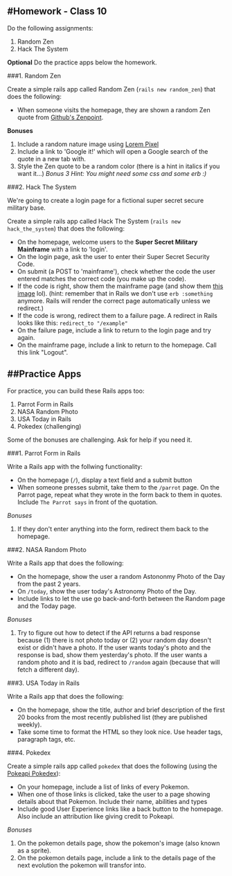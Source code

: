 #Homework - Class 10
---

Do the following assignments:

1. Random Zen
2. Hack The System

**Optional** Do the practice apps below the homework.

###1. Random Zen

Create a simple rails app called Random Zen (`rails new random_zen`) that does the following:

* When someone visits the homepage, they are shown a random Zen quote from [Github's Zenpoint](https://api.github.com/zen).

**Bonuses**

1. Include a random nature image using [Lorem Pixel](http://lorempixel.com/)
2. Include a link to 'Google it!' which will open a Google search of the quote in a new tab with.
3. Style the Zen quote to be a random color (there is a hint in italics if you want it...) *Bonus 3 Hint: You might need some css and some erb :)*

###2. Hack The System

We're going to create a login page for a fictional super secret secure military base.

Create a simple rails app called Hack The System (`rails new hack_the_system`) that does the following:

* On the homepage, welcome users to the **Super Secret Military Mainframe** with a link to 'login'.
* On the login page, ask the user to enter their Super Secret Security Code.
* On submit (a POST to 'mainframe'), check whether the code the user entered matches the correct code (you make up the code).
* If the code is right, show them the mainframe page (and show them [this image](http://freepclessons.com/wp-content/uploads/2014/06/IBM_Blue_Gene_P_supercomputer.jpg) lol). (hint: remember that in Rails we don't use `erb :something` anymore. Rails will render the correct page automatically unless we redirect.)
* If the code is wrong, redirect them to a failure page. A redirect in Rails looks like this: `redirect_to "/example"`
* On the failure page, include a link to return to the login page and try again.
* On the mainframe page, include a link to return to the homepage. Call this link "Logout".

##Practice Apps
---

For practice, you can build these Rails apps too:

1. Parrot Form in Rails
2. NASA Random Photo
3. USA Today in Rails
4. Pokedex (challenging)

Some of the bonuses are challenging. Ask for help if you need it.

###1. Parrot Form in Rails

Write a Rails app with the follwing functionality:

* On the homepage (`/`), display a text field and a submit button
* When someone presses submit, take them to the `/parrot` page. On the Parrot page, repeat what they wrote in the form back to them in quotes. Include `The Parrot says` in front of the quotation.

*Bonuses*

1. If they don't enter anything into the form, redirect them back to the homepage.

###2. NASA Random Photo

Write a Rails app that does the following:

* On the homepage, show the user a random Astononmy Photo of the Day from the past 2 years.
* On `/today`, show the user today's Astronomy Photo of the Day.
* Include links to let the use go back-and-forth between the Random page and the Today page.

*Bonuses*

1. Try to figure out how to detect if the API returns a bad response because (1) there is not photo today or (2) your random day doesn't exist or didn't have a photo. If the user wants today's photo and the response is bad, show them yesterday's photo. If the user wants a random photo and it is bad, redirect to `/random` again (because that will fetch a different day).

###3. USA Today in Rails

Write a Rails app that does the following:

* On the homepage, show the title, author and brief description of the first 20 books from the most recently published list (they are published weekly).
* Take some time to format the HTML so they look nice. Use header tags, paragraph tags, etc.

###4. Pokedex

Create a simple rails app called `pokedex` that does the following (using the [Pokeapi Pokedex](http://pokeapi.co/docs/#pokedex)):

* On your homepage, include a list of links of every Pokemon.
* When one of those links is clicked, take the user to a page showing details about that Pokemon. Include their name, abilities and types
* Include good User Experience links like a back button to the homepage. Also include an attribution like giving credit to Pokeapi.

*Bonuses*

1. On the pokemon details page, show the pokemon's image (also known as a sprite).
2. On the pokemon details page, include a link to the details page of the next evolution the pokemon will transfor into.
